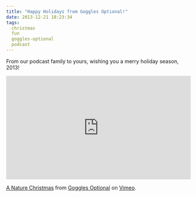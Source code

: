 ```yaml
---
title: "Happy Holidays from Goggles Optional!"
date: 2013-12-21 18:23:34
tags:
  christmas
  fun
  goggles-optional
  podcast
---
```



From our podcast family to yours, wishing you a merry holiday season, 2013!

<iframe src="https://player.vimeo.com/video/82323765" width="500" height="281" frameborder="0" webkitallowfullscreen mozallowfullscreen allowfullscreen></iframe> <p><a href="https://vimeo.com/82323765">A Nature Christmas</a> from <a href="https://vimeo.com/gogglesoptional">Goggles Optional</a> on <a href="https://vimeo.com">Vimeo</a>.</p>

